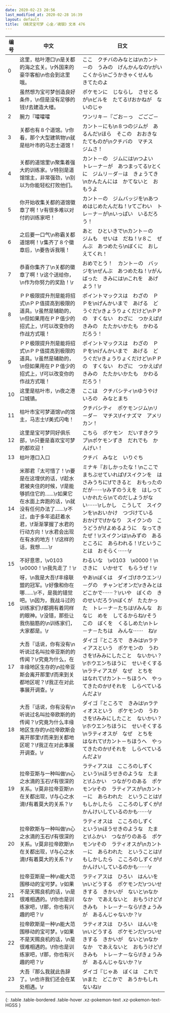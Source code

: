 ```yaml
---
date: 2020-02-23 20:56
last_modified_at: 2020-02-28 16:39
layout: default
title: 《精灵宝可梦 心金／魂银》文本 476
---
```

| 编号 | 中文 | 日文 |
| ---- | ---- | ---- |
| 0 | 这里，枯叶港口\n是关都的海之玄关。\r外国来的豪华客船\n也会到这里哦。 | ここ　クチバのみなとは\nカント－の　うみの　げんかんなの\rがいこくから\nごうかきゃくせんも　きてたのよ |
| 1 | 虽然想为宝可梦创造良好条件，\n但是没有足够的钱\f去建造大楼。 | ポケモンに　じならし　させとるが\nビルを　たてる\fおかねが　ないのじゃ |
| 2 | 腕力『嚯嚯嚯 | ワンリキ－『ごお－っ　ごごご－ |
| 3 | 关都也有８个道馆。\r你看，那个大型建筑物\n就是枯叶市的马志士道馆！ | カント－にも\n８つのジムが　あるんだ\rほら　そこの　おおきな　たてものが\nクチバの　マチス　ジムさ！ |
| 4 | 关都的道馆里\n聚集着强大的训练家。\r特别是道馆馆主，非常强劲，\n别以为你能轻松打败他们。 | カント－の　ジムには\nつよい　トレ－ナ－が　あつまってる\rとくに　ジムリ－ダ－は　きょうてき\nかんたんには　かてないと　おもうよ |
| 5 | 你开始收集关都的道馆徽章了啊！\r有很多难以对付的训练家吧！ | カント－の　ジムバッジを\nあつめはじめたんだね！\rてごわい　トレ－ナ－が\nいっぱい　いるだろう！ |
| 6 | 之后要一口气\n称霸关都道馆啊！\r集齐了８个徽章后，\n要告诉我哦！ | あと　ひといきで\nカント－の　ジムも　せいは　だね！\r８こ　ぜんぶ　あつめたら\nぼくに　おしえてくれ！ |
| 7 | 恭喜你集齐了\n关都的徽章了啊！\r这个送给你，\n作为你努力的奖励！\r | おめでとう！　カント－の　バッジを\nぜんぶ　あつめたね！\rがんばった　きみには\nこれを　あげよう！\r |
| 8 | ＰＰ极限提升剂是能将招式\nＰＰ值提高到极限的道具。\r虽然是辅助的，\n但如果用在ＰＰ值少的招式上，\f可以改变你的作战方式哦！ | ポイントマックスは　わざの　ＰＰを\nげんかいまで　あげる　どうぐだ\rきょうりょくだけど\nＰＰの　すくない　わざに　つかえば\fきみの　たたかいかたも　かわるだろう！ |
| 9 | ＰＰ极限提升剂是能将招式\nＰＰ值提高到极限的道具。\r虽然是辅助的，\n但如果用在ＰＰ值少的招式上，\f可以改变你的作战方式哦！ | ポイントマックスは　わざの　ＰＰを\nげんかいまで　あげる　どうぐだ\rきょうりょくだけど\nＰＰの　すくない　わざに　つかえば\fきみの　たたかいかたも　かわるだろう！ |
| 10 | 这里是枯叶市，\n夜之港口城镇。 | ここは　クチバシティ\nゆうやけいろの　みなとまち |
| 11 | 枯叶市宝可梦道馆\n的馆主，马志士\f美式闪电！ | クチバシティ　ポケモンジム\nリ－ダ－　マチス\fイナズマ　アメリカン！ |
| 12 | 这里是宝可梦同好俱乐部，\n只要是喜欢宝可梦的都欢迎！ | こちら　ポケモン　だいすきクラブ\nポケモンずき　だれでも　かんげい！ |
| 13 | 枯叶港口入口 | クチバ　みなと　いりぐち |
| 14 | 米那君『太可惜了！\n要是在这埋伏的话，\f趁水君被夹住的时候，\f是能够抓住它的……\r如果它在水面上奔跑的话，\n就没有任何办法了……\r不过，由于多年追赶着水君，\f渐渐掌握了水君的行动方向！\r水君会出现在有水的地方！\f这样的话，我想……\r | ミナキ『おしかったな！\nここで　まちぶせていれば\fスイクンを　はさみうちに\fできると　おもったのだが⋯⋯\rみずのうえを　はしって　いかれたら\nてのだしようがない⋯⋯\rしかし　こうして　スイクンを\nおいかけ　つづけている　おかげで\fかなり　スイクンの　こうどうが\fよめるように　なってきたぜ！\rスイクンは\nみずの　あるところに　あらわれる！\fということは　おそらく⋯⋯\r |
| 15 | 不好意思，\v0103　\x0000！\n我先走了！\r | わるいな　\v0103　\x0000！\nさきに　いかせて　もらうぜ！\r |
| 16 | 呀，\n我是大吾\f丰缘联盟的冠军。\r好像和你在哪……\r不，是我的错觉吧。\n因为，我战斗过的训练家们\f都拥有着同样的眼神。\r没错，那些让我伤脑筋的\n训练家们，大家都是。\r | やあ\nぼくは　ダイゴ\fホウエンリ－グの　チャンピオンだ\rきみとは　どこかで⋯⋯？\rいや　ぼくの　きのせいだろう\nぼくが　たたかった　トレ－ナ－たちは\fみんな　おなじ　めを　してるからね\rそう　この　ぼくを　くるしめた\nトレ－ナ－たちは　みんな⋯⋯　ね\r |
| 17 | 大吾『话说，你有没有\n听说过名叫拉帝亚斯的的传闻？\r究竟为什么，在丰缘地区生存的\n拉帝亚斯会离开那里\f而来到关都地区呢？\f我正在对此事展开调查。\r | ダイゴ『ところで　きみは\nラティアスという　ポケモンの　うわさを\fみみにしたこと　ないかい？\rホウエンちほうに　せいそくする\nラティアスが　なぜ　とちを　はなれて\fカント－ちほうへ　やってきたのか\fそれを　しらべているんだよ\r |
| 18 | 大吾『话说，你有没有\n听说过名叫拉帝欧斯的的传闻？\r究竟为什么丰缘地区生存的\n拉帝欧斯会离开那里\f而来到关都地区呢？\f我正在对此事展开调查。\r | ダイゴ『ところで　きみは\nラティオスという　ポケモンの　うわさを\fみみにしたこと　ないかい？\rホウエンちほうに　せいそくする\nラティオスが　なぜ　とちを　はなれて\fカント－ちほうへ　やってきたのか\fそれを　しらべているんだよ\r |
| 19 | 拉帝亚斯与一种叫做\n心之水滴的玉石\f有很深的关系。\r莫非拉帝亚斯\n在关都出现，\f与心之水滴\f有着莫大的关系？\r | ラティアスは　こころのしずく　という\nほうせきのような　たまと\fふかい　つながりのある　ポケモン\rその　ラティアスが\nカント－に　あらわれた　ということは\fもしかしたら　こころのしずくが\fかんけいしているのかも⋯⋯\r |
| 20 | 拉帝欧斯与一种叫做\n心之水滴的玉石\f有很深的关系。\r莫非拉帝欧斯\n在关都出现，\f与心之水滴\f有着莫大的关系？\r | ラティオスは　こころのしずく　という\nほうせきのような　たまと\fふかい　つながりのある　ポケモン\rその　ラティオスが\nカント－に　あらわれた　ということは\fもしかしたら　こころのしずくが\fかんけいしているのかも⋯⋯\r |
| 21 | 拉帝亚斯是一种\n能大范围移动的宝可梦。\r如果不是天赐良机的话，\n是很难相遇的。\f你也是训练家吧，\f那，你也有兴趣的吧？\r | ラティアスは　ひろい　はんいを\nいどうする　ポケモンだ\rついせきする　きかいが　ないと\nなかなか　であえないと　おもうけど\fきみも　トレ－ナ－なら\fきょうみが　あるんじゃないか？\r |
| 22 | 拉帝欧斯是一种\n能大范围移动的宝可梦。\r如果不是天赐良机的话，\n是很难相遇的。\f你也是训练家吧，\f那，你也有兴趣的吧？\r | ラティオスは　ひろい　はんいを\nいどうする　ポケモンだ\rついせきする　きかいが　ないと\nなかなか　であえないと　おもうけど\fきみも　トレ－ナ－なら\fきょうみが　あるんじゃないか？\r |
| 23 | 大吾『那么我就此告辞了。\n也许我们还会在某处相遇。\r | ダイゴ『じゃあ　ぼくは　これで\nまた　どこかで　あうかもしれないね\r |
{: .table .table-bordered .table-hover .xz-pokemon-text .xz-pokemon-text-HGSS }